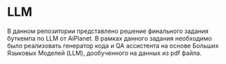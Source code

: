 # LLM
В данном репозитории представлено решение финального задания буткемпа по LLM от AiPlanet. В рамках данного задания необходимо было реализовать генератор кода и QA ассистента на основе Больших Языковых Моделей (LLM), дообученного на данных из pdf файла.

